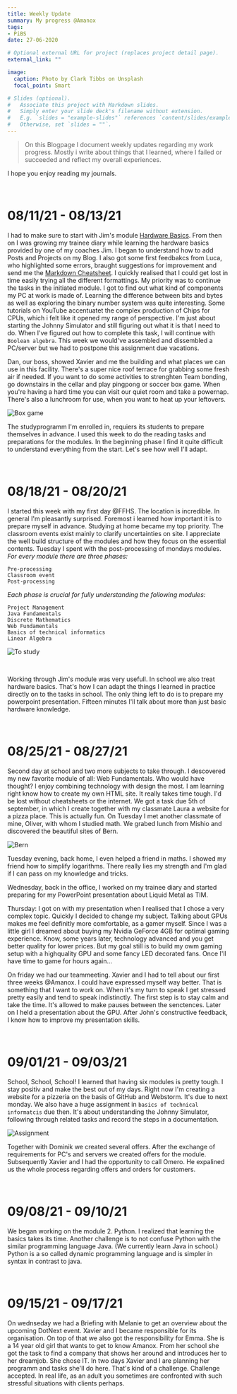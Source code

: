 ```yaml
---
title: Weekly Update
summary: My progress @Amanox
tags:
- PiBS
date: 27-06-2020

# Optional external URL for project (replaces project detail page).
external_link: ""

image:
  caption: Photo by Clark Tibbs on Unsplash
  focal_point: Smart

# Slides (optional).
#   Associate this project with Markdown slides.
#   Simply enter your slide deck's filename without extension.
#   E.g. `slides = "example-slides"` references `content/slides/example-slides.md`.
#   Otherwise, set `slides = ""`.
---
```

> On this Blogpage I document weekly updates regarding my work progress. Mostly i write about things that I learned, where I failed or succeeded and reflect my overall experiences.

I hope you enjoy reading my journals.

<br>

08/11/21 - 08/13/21
======================

I had to make sure to start with Jim's module [Hardware Basics](https://yonea-koch.netlify.app/project/hardware-basics/). From then on I was growing my trainee diary while learning the hardware basics provided by one of my coaches Jim. I began to understand how to add Posts and Projects on my Blog. I also got some first feedbakcs from Luca, who highlighted some errors, braught suggestions for improvement and send me the [Markdown Cheatsheet](https://github.com/adam-p/markdown-here/wiki/Markdown-Cheatsheet#code). I quickly realised that I could get lost in time easily trying all the different formattings. My priority was to continue the tasks in the initiated module. I got to find out what kind of components my PC at work is made of. Learning the difference between bits and bytes as well as exploring the binary number system was quite interesting. Some tutorials on YouTube accentuatet the complex production of Chips for CPUs, which i felt like it opened my range of perspective. I'm just about starting the Johnny Simulator and still figuring out what it is that I need to do. When I've figured out how to complete this task, I will continue with `Boolean algebra`. This week we would've assembled and dissembled a PC/server but we had to postpone this assignment due vacations.

Dan, our boss, showed Xavier and me the building and what places we can use in this facility. There's a super nice roof terrace for grabbing some fresh air if needed. If you want to do some activities to strenghten Team bonding, go downstairs in the cellar and play pingpong or soccer box game. When you're having a hard time you can visit our quiet room and take a powernap. There's also a lunchroom for use, when you want to heat up your leftovers.

![Box game](boxgame.jpg "<b>Box game</b> (Unsplash: Stefan Steinbauer)")

The studyprogramm I'm enrolled in, requiers its students to prepare themselves in advance. I used this week to do the reading tasks and preparations for the modules. In the beginning phase I find it quite difficult to understand everything from the start. Let's see how well I'll adapt.

<br>

08/18/21 - 08/20/21
======================

I started this week with my first day @FFHS. The location is incredible. In general I'm pleasantly surprised. Foremost i learned how important it is to prepare myself in advance. Studying at home became my top priority. The classroom events exist mainly to clarify uncertainties on site. I appreciate the well build structure of the modules and how they focus on the essential contents. Tuesday I spent with the post-processing of mondays modules. *For every module there are three phases:*  

```
Pre-processing
Classroom event
Post-processing
```

*Each phase is crucial for fully understanding the following modules:*  

```
Project Management
Java Fundamentals
Discrete Mathematics
Web Fundamentals
Basics of technical informatics
Linear Algebra
```

![To study](study.jpg "<b>To study</b> (Unsplash: Gery Wibowo)")

<br>

Working through Jim's module was very usefull. In school we also treat hardware basics. That's how I can adapt the things I learned in practice directly on to the tasks in school. The only thing left to do is to prepare my powerpoint presentation. Fifteen minutes I'll talk about more than just basic hardware knowledge. 

<br>

08/25/21 - 08/27/21
====================

Second day at school and two more subjects to take through. I descovered my new favorite module of all: Web Fundamentals. Who would have thought? I enjoy combining technology with design the most. I am learning right know how to create my own HTML site. It really takes time tough. I'd be lost without cheatsheets or the internet. We got a task due 5th of september, in which I create together with my classmate Laura a website for a pizza place. This is actually fun.
On Tuesday I met another classmate of mine, Oliver, with whom I studied math. We grabed lunch from Mishio and discovered the beautiful sites of Bern. 

![Bern](bern.jpg "<b>Bern</b> (Unsplash: Gül ORL)")

Tuesday evening, back home, I even helped a friend in maths. I showed my friend how to simplify logarithms. There really lies my strength and I'm glad if I can pass on my knowledge and tricks. 

Wednesday, back in the office, I worked on my trainee diary and started preparing for my PowerPoint presentation about Liquid Metal as TIM.

Thursday: I got on with my presentation when I realised that I chose a very complex topic. Quickly I decided to change my subject. Talking about GPUs makes me feel definitly more comfortable, as a gamer myself. Since I was a little girl I dreamed about buying my Nvidia GeForce 4GB for optimal gaming experience. Know, some years later, technology advanced and you get better quality for lower prices. But my goal still is to build my owm gaming setup with a highquality GPU and some fancy LED decorated fans. Once I'll have time to game for hours again...

On friday we had our teammeeting. Xavier and I had to tell about our first three weeks @Amanox. I could have expressed myself way better. That is something that I want to work on. When it's my turn to speak I get stressed pretty easily and tend to speak indistinctly. The first step is to stay calm and take the time. It's allowed to make pauses between the senctences. Later on I held a presentation about the GPU. After John's constructive feedback, I know how to improve my presentation skills.

<br>

09/01/21 - 09/03/21
=====================
School, School, School! I learned that having six modules is pretty tough. I stay positiv and make the best out of my days. Right now I'm creating a website for a pizzeria on the basis of GitHub and Webstorm. It's due to next monday. We also have a huge assignment in `basics of technical informatcis` due then. It's about understanding the Johnny Simulator, following through related tasks and record the steps in a documentation.

![Assignment](paper.jpg "<b>Assignment</b> (Unsplash: Sigmund)")

Together with Dominik we created several offers. After the exchange of requirements for PC's and servers we created offers for the module. Subsequently Xavier and I had the opportunity to call Omero. He expalined us the whole process regarding offers and orders for customers. 

<br>

09/08/21 - 09/10/21
====================
We began working on the module 2. Python. I realized that learning the basics takes its time. Another challenge is to not confuse Python with the similar programming language Java. (We currently learn Java in school.) Python is a so called dynamic programming language and is simpler in syntax in contrast to java. 


<br>

09/15/21 - 09/17/21
======================
On wednseday we had a Briefing with Melanie to get an overview about the upcoming DotNext event. Xavier and I became responsible for its organisation. On top of that we also got the responsibility for Emma. She is a 14 year old girl that wants to get to know Amanox. From her school she got the task to find a company that shows her around and introduces her to her dreamjob. She chose IT. In two days Xavier and I are planning her programm and tasks she'll do here. That's kind of a challenge. Challenge accepted. In real life, as an adult you sometimes are confronted with such stressful situations with clients perhaps. 

